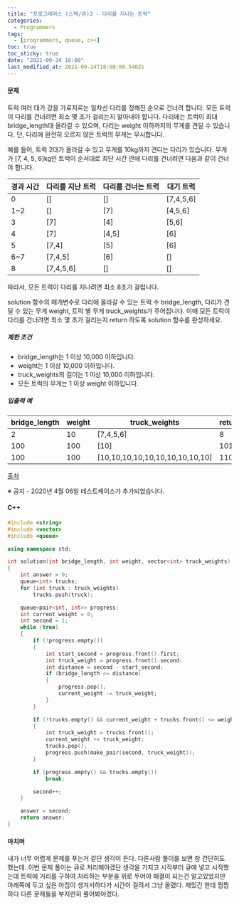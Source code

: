 ```yaml
---
title: "프로그래머스 (스택/큐)3 - 다리를 지나는 트럭"
categories:
  - Programmers
tags:
  - [programmers, queue, c++]
toc: true
toc_sticky: true
date: "2021-09-24 18:00"
last_modified_at: 2021-09-24T18:00:00.540Zs
---
```


#### 문제

트럭 여러 대가 강을 가로지르는 일차선 다리를 정해진 순으로 건너려 합니다. 모든 트럭이 다리를 건너려면 최소 몇 초가 걸리는지 알아내야 합니다. 다리에는 트럭이 최대 bridge_length대 올라갈 수 있으며, 다리는 weight 이하까지의 무게를 견딜 수 있습니다. 단, 다리에 완전히 오르지 않은 트럭의 무게는 무시합니다.

예를 들어, 트럭 2대가 올라갈 수 있고 무게를 10kg까지 견디는 다리가 있습니다. 무게가 [7, 4, 5, 6]kg인 트럭이 순서대로 최단 시간 안에 다리를 건너려면 다음과 같이 건너야 합니다.

| 경과 시간 | 다리를 지난 트럭 | 다리를 건너는 트럭 | 대기 트럭 |
| --------- | ---------------- | ------------------ | --------- |
| 0         | []               | []                 | [7,4,5,6] |
| 1~2       | []               | [7]                | [4,5,6]   |
| 3         | [7]              | [4]                | [5,6]     |
| 4         | [7]              | [4,5]              | [6]       |
| 5         | [7,4]            | [5]                | [6]       |
| 6~7       | [7,4,5]          | [6]                | []        |
| 8         | [7,4,5,6]        | []                 | []        |

따라서, 모든 트럭이 다리를 지나려면 최소 8초가 걸립니다.

solution 함수의 매개변수로 다리에 올라갈 수 있는 트럭 수 bridge_length, 다리가 견딜 수 있는 무게 weight, 트럭 별 무게 truck_weights가 주어집니다. 이때 모든 트럭이 다리를 건너려면 최소 몇 초가 걸리는지 return 하도록 solution 함수를 완성하세요.

##### 제한 조건

- bridge_length는 1 이상 10,000 이하입니다.
- weight는 1 이상 10,000 이하입니다.
- truck_weights의 길이는 1 이상 10,000 이하입니다.
- 모든 트럭의 무게는 1 이상 weight 이하입니다.

##### 입출력 예

| bridge_length | weight | truck_weights                   | return |
| ------------- | ------ | ------------------------------- | ------ |
| 2             | 10     | [7,4,5,6]                       | 8      |
| 100           | 100    | [10]                            | 101    |
| 100           | 100    | [10,10,10,10,10,10,10,10,10,10] | 110    |

[출처](http://icpckorea.org/2016/ONLINE/problem.pdf)

※ 공지 - 2020년 4월 06일 테스트케이스가 추가되었습니다.

#### C++

```c++
#include <string>
#include <vector>
#include <queue>

using namespace std;

int solution(int bridge_length, int weight, vector<int> truck_weights)
{
    int answer = 0;
    queue<int> trucks;
    for (int truck : truck_weights)
        trucks.push(truck);

    queue<pair<int, int>> progress;
    int current_weight = 0;
    int second = 1;
    while (true)
    {
        if (!progress.empty())
        {
            int start_second = progress.front().first;
            int truck_weight = progress.front().second;
            int distance = second - start_second;
            if (bridge_length <= distance)
            {
                progress.pop();
                current_weight -= truck_weight;
            }
        }

        if (!trucks.empty() && current_weight + trucks.front() <= weight)
        {
            int truck_weight = trucks.front();
            current_weight += truck_weight;
            trucks.pop();
            progress.push(make_pair(second, truck_weight));
        }

        if (progress.empty() && trucks.empty())
            break;

        second++;
    }

    answer = second;
    return answer;
}
```

#### 마치며

내가 너무 어렵게 문제를 푸는거 같단 생각이 든다. 다른사람 풀이를 보면 참 간단히도 했는데..이번 문제 풀이는 큐로 처리해야겠단 생각을 가지고 시작부터 큐에 넣고 시작했는데 트럭에 거리를 구하여 처리하는 부분을 위로 두어야 해결이 되는건 알고있었지만 아래쪽에 두고 싶은 아집이 생겨서하다가 시간이 걸려서 그냥 올렸다. 재밌긴 한데 찜찜하다 다른 문제들을 부지런히 풀어봐야겠다.
